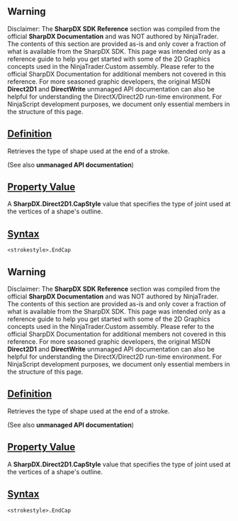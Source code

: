 ## Warning

Disclaimer: The **SharpDX SDK Reference** section was compiled from the official **SharpDX Documentation** and was NOT authored by NinjaTrader. The contents of this section are provided as-is and only cover a fraction of what is available from the SharpDX SDK. This page was intended only as a reference guide to help you get started with some of the 2D Graphics concepts used in the NinjaTrader.Custom assembly. Please refer to the official SharpDX Documentation for additional members not covered in this reference. For more seasoned graphic developers, the original MSDN **Direct2D1** and **DirectWrite** unmanaged API documentation can also be helpful for understanding the DirectX/Direct2D run-time environment. For NinjaScript development purposes, we document only essential members in the structure of this page.

## [Definition](https://developer.ninjatrader.com/docs/desktop/sharpdx_direct2d1_strokestyle_endcap\#definition)

Retrieves the type of shape used at the end of a stroke.

(See also **unmanaged API documentation**)

## [Property Value](https://developer.ninjatrader.com/docs/desktop/sharpdx_direct2d1_strokestyle_endcap\#property-value)

A **SharpDX.Direct2D1.CapStyle** value that specifies the type of joint used at the vertices of a shape's outline.

## [Syntax](https://developer.ninjatrader.com/docs/desktop/sharpdx_direct2d1_strokestyle_endcap\#syntax)

`<strokestyle>.EndCap`

## Warning

Disclaimer: The **SharpDX SDK Reference** section was compiled from the official **SharpDX Documentation** and was NOT authored by NinjaTrader. The contents of this section are provided as-is and only cover a fraction of what is available from the SharpDX SDK. This page was intended only as a reference guide to help you get started with some of the 2D Graphics concepts used in the NinjaTrader.Custom assembly. Please refer to the official SharpDX Documentation for additional members not covered in this reference. For more seasoned graphic developers, the original MSDN **Direct2D1** and **DirectWrite** unmanaged API documentation can also be helpful for understanding the DirectX/Direct2D run-time environment. For NinjaScript development purposes, we document only essential members in the structure of this page.

## [Definition](https://developer.ninjatrader.com/docs/desktop/sharpdx_direct2d1_strokestyle_endcap\#definition)

Retrieves the type of shape used at the end of a stroke.

(See also **unmanaged API documentation**)

## [Property Value](https://developer.ninjatrader.com/docs/desktop/sharpdx_direct2d1_strokestyle_endcap\#property-value)

A **SharpDX.Direct2D1.CapStyle** value that specifies the type of joint used at the vertices of a shape's outline.

## [Syntax](https://developer.ninjatrader.com/docs/desktop/sharpdx_direct2d1_strokestyle_endcap\#syntax)

`<strokestyle>.EndCap`